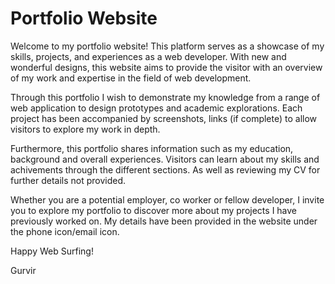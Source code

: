 # Portfolio Website

Welcome to my portfolio website! This platform serves as a showcase of my skills, projects, and experiences as a web developer. With new and wonderful designs, this website aims to provide the visitor with an overview of my work and expertise in the field of web development.

Through this portfolio I wish to demonstrate my knowledge from a range of web application to design prototypes and academic explorations. Each project has been accompanied by screenshots, links (if complete) to allow visitors to explore my work in depth.

Furthermore, this portfolio shares information such as my education, background and overall experiences. Visitors can learn about my skills and achivements through the different sections. As well as reviewing my CV for further details not provided.

Whether you are a potential employer, co worker or fellow developer, I invite you to explore my portfolio to discover more about my projects I have previously worked on. My details have been provided in the website under the phone icon/email icon.

Happy Web Surfing!

Gurvir
